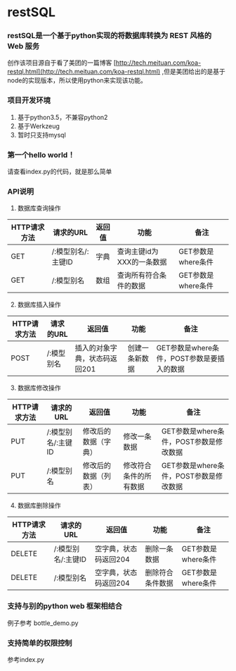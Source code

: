 # restSQL
### restSQL是一个基于python实现的将数据库转换为 REST 风格的 Web 服务

创作该项目源自于看了美团的一篇博客 [http://tech.meituan.com/koa-restql.html](http://tech.meituan.com/koa-restql.html) ,但是美团给出的是基于node的实现版本，所以使用python来实现该功能。

### 项目开发环境

 1. 基于python3.5，不兼容python2
 2. 基于Werkzeug
 3. 暂时只支持mysql

### 第一个hello world！

请查看index.py的代码，就是那么简单


### API说明

1. 数据库查询操作

| HTTP请求方法 | 请求的URL | 返回值 |功能 | 备注 |
| --- | --- | --- | --- | --- |
| GET | /:模型别名/:主键ID | 字典 |查询主键id为XXX的一条数据| GET参数是where条件 |
| GET | /:模型别名 | 数组 | 查询所有符合条件的数据| GET参数是where条件 |

2. 数据库插入操作

| HTTP请求方法 | 请求的URL | 返回值 |功能 | 备注 |
| --- | --- | --- | --- | --- |
| POST | /:模型别名 | 插入的对象字典，状态码返回201 |创建一条新数据| GET参数是where条件，POST参数是要插入的数据 |


3. 数据库修改操作

| HTTP请求方法 | 请求的URL | 返回值 |功能 | 备注 |
| --- | --- | --- | --- | --- |
| PUT | /:模型别名/:主键ID | 修改后的数据（字典） |修改一条数据| GET参数是where条件，POST参数是修改数据 |
| PUT | /:模型别名 | 修改后的数据（列表） |修改符合条件的所有数据| GET参数是where条件，POST参数是修改数据 |


4. 数据库删除操作

| HTTP请求方法 | 请求的URL | 返回值 |功能 | 备注 |
| --- | --- | --- | --- | --- |
| DELETE | /:模型别名/:主键ID | 空字典，状态码返回204 |删除一条数据| GET参数是where条件 |
| DELETE | /:模型别名 | 空字典，状态码返回204 |删除符合条件数据| GET参数是where条件 |


### 支持与别的python web 框架相结合
例子参考 bottle_demo.py

### 支持简单的权限控制
参考index.py
